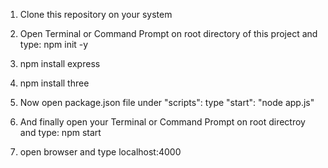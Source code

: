 1. Clone this repository on your system

2. Open Terminal or Command Prompt on root directory of this project and type: npm init -y

3. npm install express

4. npm install three

5. Now open package.json file under "scripts": type "start": "node app.js"

6. And finally open your Terminal or Command Prompt on root directroy and type: npm start

7. open browser and type localhost:4000
